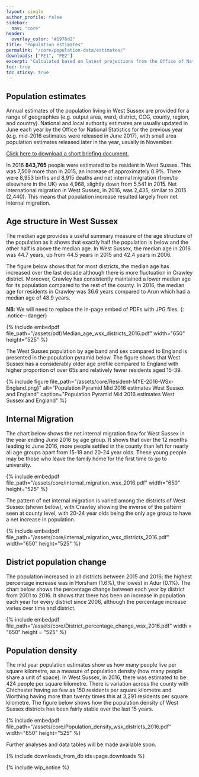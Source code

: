 ```yaml
---
layout: single
author_profile: false
sidebar:
  nav: "core"
header:
  overlay_color: "#1976d2"
title: "Population estimates"
permalink: "/core/population-data/estimates/"
downloads: ["PE1", "PE2"]
excerpt: "Calculated based on latest projections from the Office of National Statistics"
toc: true
toc_sticky: true
---
```


## Population estimates

Annual estimates of the population living in West Sussex are provided for a range of geographies (e.g. output area, ward, district, CCG, county, region, and country). National and local authority estimates are usually updated in June each year by the Office for National Statistics for the previous year (e.g. mid-2016 estimates were released in June 2017), with small area population estimates released later in the year, usually in November.

[Click here to download a short briefing document.](/assets/core/Public-Health-Briefing-MYE-2016.pdf)

In 2016 **843,765** people were estimated to be resident in West Sussex. This was 7,509 more than in 2015, an increase of approximately 0.9%. There were 8,953 births and 8,915 deaths and net internal migration (from/to elsewhere in the UK) was 4,968, slightly down from 5,541 in 2015. Net international migration in West Sussex, in 2016, was 2,435, similar to 2015 (2,440). This means that population increase resulted largely from net internal migration.

## Age structure in West Sussex

The median age provides a useful summary measure of the age structure of the population as it shows that exactly half the population is below and the other half is above the median age. In West Sussex, the median age in 2016 was 44.7 years, up from 44.5 years in 2015 and 42.4 years in 2006.

The figure below shows that for most districts, the median age has increased over the last decade although there is more fluctuation in Crawley district. Moreover, Crawley has consistently maintained a lower median age for its population compared to the rest of the county. In 2016, the median age for residents in Crawley was 36.6 years compared to Arun which had a median age of 48.9 years.

**NB**: We will need to replace the in-page embed of PDFs with JPG files.
{: .notice--danger}

{% include embedpdf file_path="/assets/pdf/Median_age_wsx_districts_2016.pdf" width="650" height="525" %}

The West Sussex population by age band and sex compared to England is presented in the population pyramid below. The figure shows that West Sussex has a considerably older age profile compared to England with higher proportion of over 65s and relatively fewer residents aged 15-39.

{% include figure file_path="/assets/core/Resident-MYE-2016-WSx-England.png}" alt="Population Pyramid Mid 2016 estimates West Sussex and England" caption="Population Pyramid Mid 2016 estimates West Sussex and England" %}

## Internal Migration

The chart below shows the net internal migration flow for West Sussex in the year ending June 2016 by age group. It shows that over the 12 months leading to June 2016, more people settled in the county than left for nearly all age groups apart from 15-19 and 20-24 year olds. These young people may be those who leave the family home for the first time to go to university.

{% include embedpdf file_path="/assets/core/internal_migration_wsx_2016.pdf" width="650" height="525" %}

The pattern of net internal migration is varied among the districts of West Sussex (shown below), with Crawley showing the inverse of the pattern seen at county level, with 20-24 year olds being the only age group to have a net increase in population.

{% include embedpdf file_path="/assets/core/internal_migration_wsx_districts_2016.pdf" width="650" height="525" %}

## District population change

The population increased in all districts between 2015 and 2016; the highest percentage increase was in Horsham (1.6%), the lowest in Adur (0.1%). The chart below shows the percentage change between each year by district from 2001 to 2016. It shows that there has been an increase in population each year for every district since 2006, although the percentage increase varies over time and district.

{% include embedpdf file_path="/assets/core/District_percentage_change_wsx_2016.pdf" width = "650" height = "525" %}

## Population density

The mid year population estimates show us how many people live per square kilometre, as a measure of population density (how many people share a unit of space). In West Sussex, in 2016, there was estimated to be 424 people per square kilometre. There is variation across the county with Chichester having as few as 150 residents per square kilometre and Worthing having more than twenty times this at 3,291 residents per square kilometre. The figure below shows how the population density of West Sussex districts has been fairly stable over the last 15 years.

{% include embedpdf file_path="/assets/core/Population_density_wsx_districts_2016.pdf" width="650" height="525" %}

<div class="notice--info">
Further analyses and data tables will be made available soon.
</div>

{% include downloads_from_db ids=page.downloads %}

{% include wip_notice %}
